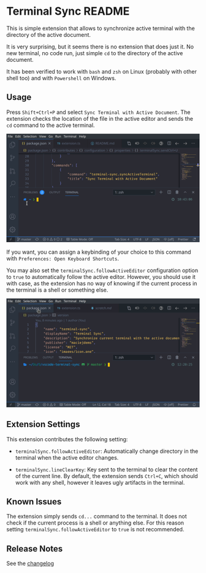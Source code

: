 # Terminal Sync README

This is simple extension that allows to synchronize active terminal with the directory of the active document.

It is very surprising, but it seems there is no extension that does just it. No new terminal, no code run, just simple `cd` to the directory of the active document.

It has been verified to work with `bash` and `zsh` on Linux (probably with other shell too) and with `Powershell` on Windows.

## Usage

Press `Shift+Ctrl+P` and select `Sync Terminal with Active Document`. The extension checks the location of the file in the active editor and sends the `cd` command to the active terminal.

![Demo](images/demo1.gif)

If you want, you can assign a keybinding of your choice to this command with `Preferences: Open Keyboard Shortcuts`.

You may also set the `terminalSync.followActiveEditor` configuration option to `true` to automatically follow the active editor. However, you should use it with case, as the extension has no way of knowing if the current process in the terminal is a shell or something else.

![Demo](images/demo2.gif)

## Extension Settings

This extension contributes the following setting:

* `terminalSync.followActiveEditor`: Automatically change directory in the terminal when the active editor changes.

* `terminalSync.lineClearKey`: Key sent to the terminal to clear the content of the current line. By default, the extension sends `Ctrl+C`, which should work with any shell, however it leaves ugly artifacts in the terminal.

## Known Issues

The extension simply sends `cd...` command to the terminal. It does not check if the current process is a shell or anything else. For this reason setting `terminalSync.followActiveEditor` to `true` is not recommended.

## Release Notes

See the [changelog](CHANGELOG.md)
